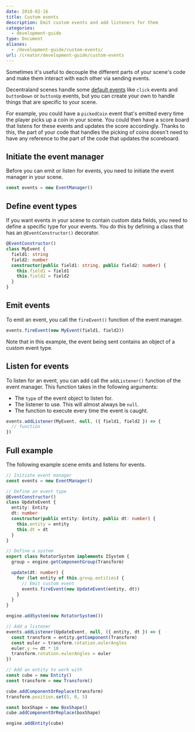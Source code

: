 ```yaml
---
date: 2018-02-16
title: Custom events
description: Emit custom events and add listeners for them
categories:
  - development-guide
type: Document
aliases:
  - /development-guide/custom-events/
url: /creator/development-guide/custom-events
---
```


Sometimes it's useful to decouple the different parts of your scene's code and make them interact with each other via sending events.

Decentraland scenes handle some [default events](/creator/development-guide/click-events) like `click` events and `buttonDown` or `buttonUp` events, but you can create your own to handle things that are specific to your scene.

For example, you could have a `pickedCoin` event that's emitted every time the player picks up a coin in your scene. You could then have a score board that listens for these events and updates the score accordingly. Thanks to this, the part of your code that handles the picking of coins doesn't need to have any reference to the part of the code that updates the scoreboard.

## Initiate the event manager

Before you can emit or listen for events, you need to initiate the event manager in your scene.

```ts
const events = new EventManager()
```

## Define event types

If you want events in your scene to contain custom data fields, you need to define a specific type for your events. You do this by defining a class that has an `@EventConstructor()` decorator.

```ts
@EventConstructor()
class MyEvent {
  field1: string
  field2: number
  constructor(public field1: string, public field2: number) {
    this.field1 = field1
    this.field2 = field2
  }
}
```

## Emit events

To emit an event, you call the `fireEvent()` function of the event manager.

```ts
events.fireEvent(new MyEvent(field1, field2))
```

Note that in this example, the event being sent contains an object of a custom event type.

## Listen for events

To listen for an event, you can add call the `addListener()` function of the event manager. This function takes in the following arguments:

- The `type` of the event object to listen for.
- The listener to use. This will almost always be `null`.
- The function to execute every time the event is caught.

```ts
events.addListener(MyEvent, null, ({ field1, field2 }) => {
  // function
})
```

## Full example

The following example scene emits and listens for events.

```ts
// Initiate event manager
const events = new EventManager()

// Define an event type
@EventConstructor()
class UpdateEvent {
  entity: Entity
  dt: number
  constructor(public entity: Entity, public dt: number) {
    this.entity = entity
    this.dt = dt
  }
}

// Define a system
export class RotatorSystem implements ISystem {
  group = engine.getComponentGroup(Transform)

  update(dt: number) {
    for (let entity of this.group.entities) {
      // Emit custom event
      events.fireEvent(new UpdateEvent(entity, dt))
    }
  }
}

engine.addSystem(new RotatorSystem())

// Add a listener
events.addListener(UpdateEvent, null, ({ entity, dt }) => {
  const transform = entity.getComponent(Transform)
  const euler = transform.rotation.eulerAngles
  euler.y += dt * 10
  transform.rotation.eulerAngles = euler
})

// Add an entity to work with
const cube = new Entity()
const transform = new Transform()

cube.addComponentOrReplace(transform)
transform.position.set(5, 0, 5)

const boxShape = new BoxShape()
cube.addComponentOrReplace(boxShape)

engine.addEntity(cube)
```

<!--

## Custom events

Define an event manager

```ts
export namespace EventManager {

  const subscriptions: Record<string, Array<(params?: any) => void> > = {}

  export function on(evt: string, callback: (params?: any) => void) {
    if (!subscriptions[evt]){
      subscriptions[evt] = []
    }
    subscriptions[evt].push(callback)
  }

  export function emit(evt: string, params?: any) {
    if (subscriptions[evt]){
      subscriptions[evt].forEach(callback => callback(params))
    }
  }
}
```

Import the event manager

```ts
import { EventManager } from 'ts/EventManager'
```

Use it:

```ts
EventManager.emit("test", {test: 5})

EventManager.on("test", function(e) {
  log("test " + e.test)
 })

 ```

-->
